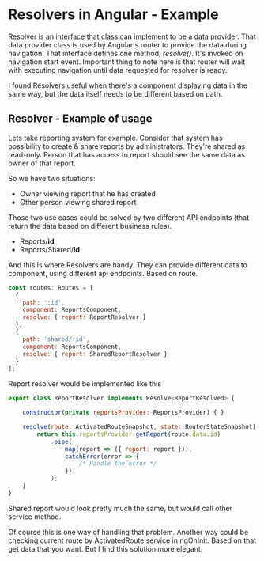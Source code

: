 Resolvers in Angular - Example
==============================
Resolver is an interface that class can implement to be a data provider. 
That data provider class is used by Angular's router to provide the data during navigation.
That interface defines one method, *resolve()*. It's invoked on navigation start event.
Important thing to note here is that router will wait with executing navigation until data requested for resolver is ready.

I found Resolvers useful when there's a component displaying data in the same way, but the data itself needs to be different based on path.

## Resolver - Example of usage
Lets take reporting system for example.
Consider that system has possibility to create & share reports by administrators.
They're shared as read-only.
Person that has access to report should see the same data as owner of that report.

So we have two situations:
- Owner viewing report that he has created
- Other person viewing shared report

Those two use cases could be solved by two different API endpoints (that return the data based on different business rules).
- Reports/__id__
- Reports/Shared/__id__

And this is where Resolvers are handy.
They can provide different data to component, using different api endpoints. Based on route.

```javascript
const routes: Routes = [
  {
    path: ':id',
    component: ReportsComponent,
    resolve: { report: ReportResolver }
  },
  {
    path: 'shared/:id',
    component: ReportsComponent,
    resolve: { report: SharedReportResolver }
  }
];
```
Report resolver would be implemented like this
```javascript
export class ReportResolver implements Resolve<ReportResolved> {

    constructor(private reportsProvider: ReportsProvider) { }

    resolve(route: ActivatedRouteSnapshot, state: RouterStateSnapshot): Observable<ReportResolved> {
        return this.reportsProvider.getReport(route.data.id)
            .pipe(
                map(report => ({ report: report })),
                catchError(error => {
                    /* Handle the error */
                })
            );
    }
}
```

Shared report would look pretty much the same, but would call other service method.

Of course this is one way of handling that problem.
Another way could be checking current route by ActivatedRoute service in ngOnInit. Based on that get data that you want. But I find this solution more elegant.